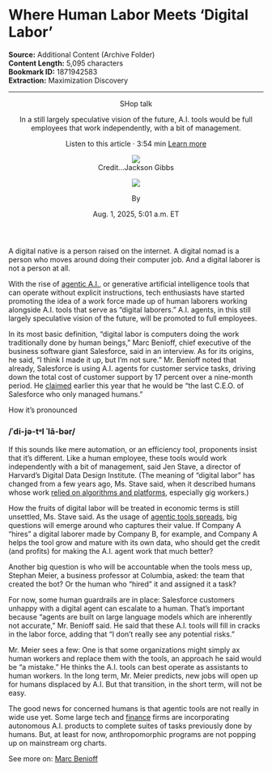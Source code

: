 # Where Human Labor Meets ‘Digital Labor’

**Source:** Additional Content (Archive Folder)  
**Content Length:** 5,095 characters  
**Bookmark ID:** 1871942583  
**Extraction:** Maximization Discovery

---

<article><header><div><p>SHop talk</p></div><p>In a still largely speculative vision of the future, A.I. tools would be full employees that work independently, with a bit of management.</p><div><div><div><div><div><div>Listen to this article · 3:54 min <span><a href="https://help.nytimes.com/hc/en-us/articles/24318293692180">Learn more</a></span></div></div></div></div></div></div><div><figure><div><picture><img src="https://static01.nyt.com/images/2025/08/03/business/03shoptalk-digital-illo/03shoptalk-digital-illo-jumbo.jpg?quality=75&amp;auto=webp"></picture></div><figcaption><span><span>Credit...</span><span><span>Jackson Gibbs</span></span></span></figcaption></figure></div><div><div><div><a href="https://www.nytimes.com/by/lora-kelley"><img src="https://static01.nyt.com/images/2020/07/01/opinion/lora-kelley-author/lora-kelley-author-thumbLarge-v5.png"></a></div><div><p><span>By </span></p></div></div></div><div><time>Aug. 1, 2025, <span>5:01 a.m. ET</span></time></div></header><section><div><div><p>A digital native is a person raised on the internet. A digital nomad is a person who moves around doing their computer job. And a digital laborer is not a person at all.</p><p>With the rise of <a href="https://www.nytimes.com/2024/09/06/business/artificial-intelligence-agentic.html">agentic A.I.</a>, or generative artificial intelligence tools that can operate without explicit instructions, tech enthusiasts have started promoting the idea of a work force made up of human laborers working alongside A.I. tools that serve as “digital laborers.” A.I. agents, in this still largely speculative vision of the future, will be promoted to full employees.</p><p>In its most basic definition, “digital labor is computers doing the work traditionally done by human beings,” Marc Benioff, chief executive of the business software giant Salesforce, said in an interview. As for its origins, he said, “I think I made it up, but I’m not sure.” Mr. Benioff noted that already, Salesforce is using A.I. agents for customer service tasks, driving down the total cost of customer support by 17 percent over a nine-month period. He <a href="https://www.cnbc.com/video/2025/03/14/ray-dalio-salesforces-benioff-on-ai-trade-wars-and-new-world-order.html">claimed</a> earlier this year that he would be “the last C.E.O. of Salesforce who only managed humans.”</p></div></div><div><div><p>How it’s pronounced</p><h3><span>/ˈdi-jə-tᵊl ˈlā-bər/</span></h3><p>If this sounds like mere automation, or an efficiency tool, proponents insist that it’s different. Like a human employee, these tools would work independently with a bit of management, said Jen Stave, a director of Harvard’s Digital Data Design Institute. (The meaning of “digital labor” has changed from a few years ago, Ms. Stave said, when it described humans whose work <a href="https://law.yale.edu/sites/default/files/documents/area/center/isp/dps_dubal_filgueiras_26yalejltech560.pdf">relied on algorithms and platforms</a>, especially gig workers.)</p><p>How the fruits of digital labor will be treated in economic terms is still unsettled, Ms. Stave said. As the usage of <a href="https://hbr.org/2025/05/agentic-ai-is-already-changing-the-workforce">agentic tools spreads</a>, big questions will emerge around who captures their value. If Company A “hires” a digital laborer made by Company B, for example, and Company A helps the tool grow and mature with its own data, who should get the credit (and profits) for making the A.I. agent work that much better?</p><p>Another big question is who will be accountable when the tools mess up, Stephan Meier, a business professor at Columbia, asked: the team that created the bot? Or the human who “hired” it and assigned it a task?</p><p>For now, some human guardrails are in place: Salesforce customers unhappy with a digital agent can escalate to a human. That’s important because “agents are built on large language models which are inherently not accurate,” Mr. Benioff said. He said that these A.I. tools will fill in cracks in the labor force, adding that “I don’t really see any potential risks.”</p></div></div><div><div><p>Mr. Meier sees a few: One is that some organizations might simply ax human workers and replace them with the tools, an approach he said would be “a mistake.” He thinks the A.I. tools can best operate as assistants to human workers. In the long term, Mr. Meier predicts, new jobs will open up for humans displaced by A.I. But that transition, in the short term, will not be easy.</p><p>The good news for concerned humans is that agentic tools are not really in wide use yet. Some large tech and <a href="https://www.cnbc.com/2025/07/11/goldman-sachs-autonomous-coder-pilot-marks-major-ai-milestone.html">finance</a> firms are incorporating autonomous A.I. products to complete suites of tasks previously done by humans. But, at least for now, anthropomorphic programs are not popping up on mainstream org charts.</p></div></div></section><div><div>See more on: <a href="https://www.nytimes.com/topic/marc-benioff">Marc Benioff</a></div></div></article>
